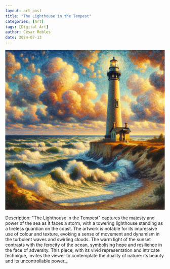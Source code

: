 ```yaml
---
layout: art_post
title: "The Lighthouse in the Tempest"
categories: [Art]
tags: [Digital Art]
author: César Robles
date: 2024-07-13
---
```


![The Lighthouse in the Tempest](/imag/digital_art/the_lighthouse_in_the_tempest.jpg)

Description:
"The Lighthouse in the Tempest" captures the majesty and power of the sea as it faces a storm, with a towering lighthouse standing as a tireless guardian on the coast. The artwork is notable for its impressive use of colour and texture, evoking a sense of movement and dynamism in the turbulent waves and swirling clouds. The warm light of the sunset contrasts with the ferocity of the ocean, symbolising hope and resilience in the face of adversity. This piece, with its vivid representation and intricate technique, invites the viewer to contemplate the duality of nature: its beauty and its uncontrollable power._